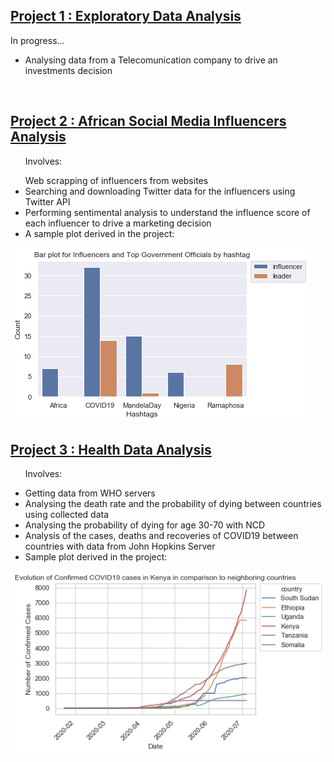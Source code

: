 
## [Project 1 : Exploratory Data Analysis](https://github.com/Kiiru-Anastasia/10acadWeeklyChallenges/blob/master/Week2/User_Analytics.ipynb)
In progress...
<ul>
  <li>Analysing data from a Telecomunication company to drive an investments decision</li>
</ul>
<img src = "">

## [Project 2 : African Social Media Influencers Analysis](https://github.com/Kiiru-Anastasia/10acadWeeklyChallenges/blob/master/Week1/scrapping_starter.ipynb)
<ul>
  <p>Involves:</p
  <li>Web scrapping of influencers from websites</li>
  <li>Searching and downloading Twitter data for the influencers using Twitter API</li>
  <li>Performing sentimental analysis to understand the influence score of each influencer to drive a marketing decision</li>
  <li>A sample plot derived in the project:</li>
</ul>
<img src = "https://github.com/Kiiru-Anastasia/Kiiru-Anastasia.github.io/blob/master/images/hashtags_barplot.png">

## [Project 3 : Health Data Analysis](https://github.com/Kiiru-Anastasia/10acadWeeklyChallenges/blob/master/Week0/tenx_covid19_analysis_KiiruAnastasia.ipynb)
<ul>
  <p>Involves:</p>
  <li>Getting data from WHO servers</li>
  <li>Analysing the death rate and the probability of dying between countries using collected data</li>
  <li>Analysing the probability of dying for age 30-70 with NCD</li>
  <li>Analysis of the cases, deaths and recoveries of COVID19 between countries with data from John Hopkins Server</li>
  <li>Sample plot derived in the project:</li>
</ul>
<img src = "https://github.com/Kiiru-Anastasia/Kiiru-Anastasia.github.io/blob/master/images/COVID19%20Confirmed%20Cases.png">

